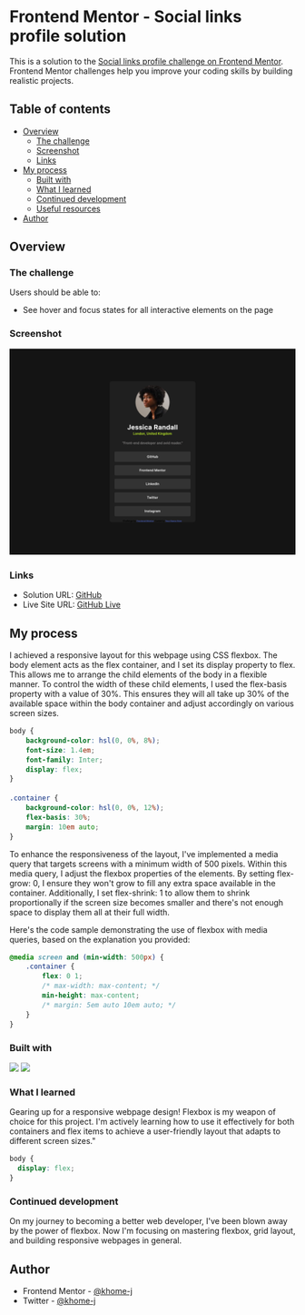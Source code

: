 # Frontend Mentor - Social links profile solution

This is a solution to the [Social links profile challenge on Frontend Mentor](https://www.frontendmentor.io/challenges/social-links-profile-UG32l9m6dQ). Frontend Mentor challenges help you improve your coding skills by building realistic projects. 

## Table of contents

- [Overview](#overview)
  - [The challenge](#the-challenge)
  - [Screenshot](#screenshot)
  - [Links](#links)
- [My process](#my-process)
  - [Built with](#built-with)
  - [What I learned](#what-i-learned)
  - [Continued development](#continued-development)
  - [Useful resources](#useful-resources)
- [Author](#author)


## Overview

### The challenge

Users should be able to:

- See hover and focus states for all interactive elements on the page

### Screenshot

![](/display.png)


### Links

- Solution URL: [GitHub](https://github.com/khome-j/Social-Links-Page.git)
- Live Site URL: [GitHub Live](https://khome-j.github.io/Social-Links-Page/)

## My process
I achieved a responsive layout for this webpage using CSS flexbox. The body element acts as the flex container, and I set its display property to flex. This allows me to arrange the child elements of the body in a flexible manner. To control the width of these child elements, I used the flex-basis property with a value of 30%. This ensures they will all take up 30% of the available space within the body container and adjust accordingly on various screen sizes.

```css
body {
    background-color: hsl(0, 0%, 8%);
    font-size: 1.4em;
    font-family: Inter;
    display: flex;
}

.container {
    background-color: hsl(0, 0%, 12%);
    flex-basis: 30%;
    margin: 10em auto;
}
```
To enhance the responsiveness of the layout, I've implemented a media query that targets screens with a minimum width of 500 pixels. Within this media query, I adjust the flexbox properties of the elements. By setting flex-grow: 0, I ensure they won't grow to fill any extra space available in the container. Additionally, I set flex-shrink: 1 to allow them to shrink proportionally if the screen size becomes smaller and there's not enough space to display them all at their full width.

Here's the code sample demonstrating the use of flexbox with media queries, based on the explanation you provided:

```css
@media screen and (min-width: 500px) {
    .container {
        flex: 0 1;
        /* max-width: max-content; */
        min-height: max-content;
        /* margin: 5em auto 10em auto; */
    }
}
```

 
### Built with
<img src="https://img.shields.io/badge/HTML5-E34F26?style=for-the-badge&logo=html5&logoColor=white"/>

<img src="https://img.shields.io/badge/CSS3-1572B6?style=for-the-badge&logo=css3&logoColor=white"/>



### What I learned
Gearing up for a responsive webpage design! Flexbox is my weapon of choice for this project. I'm actively learning how to use it effectively for both containers and flex items to achieve a user-friendly layout that adapts to different screen sizes."

```css
body {
  display: flex;
}
```

### Continued development

On my journey to becoming a better web developer, I've been blown away by the power of flexbox. Now I'm focusing on mastering flexbox, grid layout, and building responsive webpages in general.


## Author

- Frontend Mentor - [@khome-j](https://www.frontendmentor.io/profile/khome-j)
- Twitter - [@khome-j](https://www.twitter.com/yourusername)



